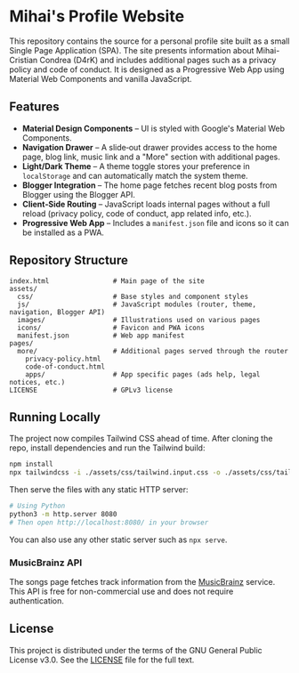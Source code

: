 # Mihai's Profile Website

This repository contains the source for a personal profile site built as a small Single Page Application (SPA). The site presents information about Mihai-Cristian Condrea (D4rK) and includes additional pages such as a privacy policy and code of conduct. It is designed as a Progressive Web App using Material Web Components and vanilla JavaScript.

## Features

- **Material Design Components** – UI is styled with Google's Material Web Components.
- **Navigation Drawer** – A slide‑out drawer provides access to the home page, blog link, music link and a "More" section with additional pages.
- **Light/Dark Theme** – A theme toggle stores your preference in `localStorage` and can automatically match the system theme.
- **Blogger Integration** – The home page fetches recent blog posts from Blogger using the Blogger API.
- **Client‑Side Routing** – JavaScript loads internal pages without a full reload (privacy policy, code of conduct, app related info, etc.).
- **Progressive Web App** – Includes a `manifest.json` file and icons so it can be installed as a PWA.

## Repository Structure

```
index.html                # Main page of the site
assets/
  css/                    # Base styles and component styles
  js/                     # JavaScript modules (router, theme, navigation, Blogger API)
  images/                 # Illustrations used on various pages
  icons/                  # Favicon and PWA icons
  manifest.json           # Web app manifest
pages/
  more/                   # Additional pages served through the router
    privacy-policy.html
    code-of-conduct.html
    apps/                 # App specific pages (ads help, legal notices, etc.)
LICENSE                   # GPLv3 license
```

## Running Locally

The project now compiles Tailwind CSS ahead of time. After cloning the repo, install dependencies and run the Tailwind build:

```bash
npm install
npx tailwindcss -i ./assets/css/tailwind.input.css -o ./assets/css/tailwind.css --minify
```

Then serve the files with any static HTTP server:

```bash
# Using Python
python3 -m http.server 8080
# Then open http://localhost:8080/ in your browser
```

You can also use any other static server such as `npx serve`.

### MusicBrainz API

The songs page fetches track information from the [MusicBrainz](https://musicbrainz.org/doc/MusicBrainz_API) service.
This API is free for non-commercial use and does not require authentication.

## License

This project is distributed under the terms of the GNU General Public License v3.0. See the [LICENSE](LICENSE) file for the full text.

